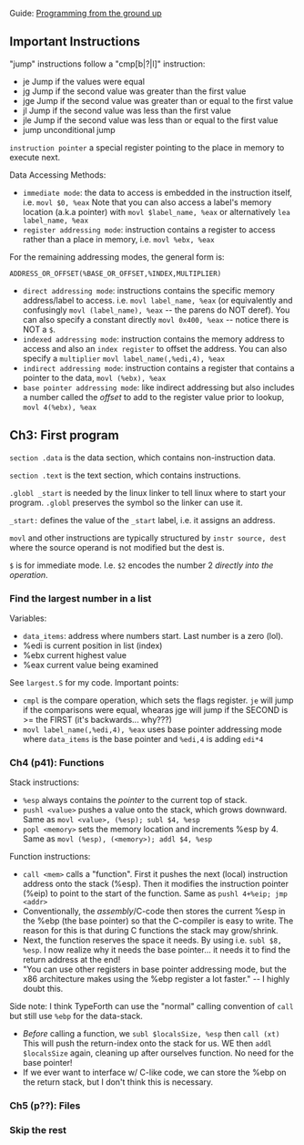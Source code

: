 Guide: [Programming from the ground up](http://download.savannah.gnu.org/releases/pgubook/)

## Important Instructions

"jump" instructions follow a "cmp[b|?|l]" instruction:
- je Jump if the values were equal
- jg Jump if the second value was greater than the first value
- jge Jump if the second value was greater than or equal to the first value
- jl Jump if the second value was less than the first value
- jle Jump if the second value was less than or equal to the first value
- jump unconditional jump

`instruction pointer` a special register pointing to the place in memory to
execute next.

Data Accessing Methods:
- `immediate mode`: the data to access is embedded in the instruction itself, i.e. `movl $0, %eax`
  Note that you can also access a label's memory location (a.k.a pointer) with
  `movl $label_name, %eax` or alternatively `lea label_name, %eax`
- `register addressing mode`: instruction contains a register to access rather
  than a place in memory, i.e. `movl %ebx, %eax`

For the remaining addressing modes, the general form is:
```
ADDRESS_OR_OFFSET(%BASE_OR_OFFSET,%INDEX,MULTIPLIER)
```
- `direct addressing mode`: instructions contains the specific memory address/label
  to access. i.e. `movl label_name, %eax` (or equivalently and confusingly
  `movl (label_name), %eax` -- the parens do NOT deref). You can also specify
  a constant directly `movl 0x400, %eax` -- notice there is NOT a `$`.
- `indexed addressing mode`: instruction contains the memory address to access
  and also an `index register` to offset the address. You can also specify a
  `multiplier` `movl label_name(,%edi,4), %eax`
- `indirect addressing mode`: instruction contains a register that contains a pointer
  to the data, `movl (%ebx), %eax`
- `base pointer addressing mode`: like indirect addressing but also includes a number
  called the _offset_ to add to the register value prior to lookup, `movl 4(%ebx), %eax`

## Ch3: First program

`section .data` is the data section, which contains non-instruction data.

`section .text` is the text section, which contains instructions.

`.globl _start` is needed by the linux linker to tell linux where to start your program.
`.globl` preserves the symbol so the linker can use it.

`_start:` defines the value of the `_start` label, i.e. it assigns an address.

`movl` and other instructions are typically structured by `instr source, dest` where
the source operand is not modified but the dest is.

`$` is for immediate mode. I.e. `$2` encodes the number 2 _directly into the operation_.

### Find the largest number in a list

Variables:
- `data_items`: address where numbers start. Last number is a zero (lol).
- %edi is current position in list (index)
- %ebx current highest value
- %eax current value being examined

See `largest.S` for my code. Important points:

- `cmpl` is the compare operation, which sets the flags register. `je` will
  jump if the comparisons were equal, whearas jge will jump if the SECOND is >=
  the FIRST (it's backwards... why???)
- `movl label_name(,%edi,4), %eax` uses base pointer addressing mode where
  `data_items` is the base pointer and `%edi,4` is adding `edi*4`


### Ch4 (p41): Functions
Stack instructions:
- `%esp` always contains the _pointer_ to the current top of stack.
- `pushl <value>` pushes a value onto the stack, which grows downward.
  Same as `movl <value>, (%esp); subl $4, %esp`
- `popl <memory>` sets the memory location and increments %esp by 4. Same
  as `movl (%esp), (<memory>); addl $4, %esp`


Function instructions:
- `call <mem>` calls a "function". First it pushes the next (local) instruction address
  onto the stack (%esp). Then it modifies the instruction pointer (%eip) to point to the
  start of the function. Same as `pushl 4+%eip; jmp <addr>`
- Conventionally, the _assembly_/C-code then stores the current %esp in the %ebp
  (the base pointer) so that the C-compiler is easy to write. The reason for this
  is that during C functions the stack may grow/shrink.
- Next, the function reserves the space it needs. By using i.e. `subl $8,
  %esp`. I now realize why it needs the base pointer... it needs it to find the
  return address at the end!
- "You can use other registers in base pointer addressing mode, but the x86
  architecture makes using the %ebp register a lot faster." -- I highly doubt
  this.

Side note: I think TypeForth can use the "normal" calling convention of `call`
but still use `%ebp` for the data-stack.
- _Before_ calling a function, we `subl $localsSize, %esp` then `call (xt)`
  This will push the return-index onto the stack for us. WE then `addl
  $localsSize` again, cleaning up after ourselves function. No need for the
  base pointer!
- If we ever want to interface w/ C-like code, we can store the %ebp on the
  return stack, but I don't think this is necessary.






### Ch5 (p??): Files

### Skip the rest

